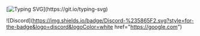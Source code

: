 [![Typing SVG](https://readme-typing-svg.demolab.com?font=Rubik&pause=1000&color=02BB00&width=435&lines=Hi%2C+my+name+is+Erlan.+I+am+a+developer!)](https://git.io/typing-svg)


![Discord](https://img.shields.io/badge/Discord-%235865F2.svg?style=for-the-badge&logo=discord&logoColor=white href="https://google.com")
